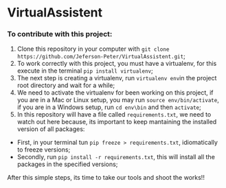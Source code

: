 # VirtualAssistent

### To contribute with this project:

1. Clone this repository in your computer with `git clone https://github.com/Jeferson-Peter/VirtualAssistent.git`;
2. To work correctly with this project, you must have a virtualenv, for this execute in the terminal `pip install virtualenv`;
3. The next step is creating a virtualenv, run `virtualenv env`in the project root directory  and wait for a while;
4. We need to activate the virtualenv for been working on this project, if you are in a Mac or Linux setup, you may run `source env/bin/activate`, if you are in a Windows setup, run `cd env\bin` and then `activate`;
5. In this repository will have a file called `requirements.txt`, we need to watch out here because, its important to keep mantaining the installed version of all packages:
 - First, in your terminal tun `pip freeze > requirements.txt`, idiomatically to freeze versions;
 - Secondly, run `pip install -r requirements.txt`, this will install all the packages in the specified versions;

After this simple steps, its time to take our tools and shoot the works!!

